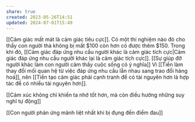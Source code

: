 ```yaml
---
share: true
created: 2023-05-26T14:51
updated: 2024-07-01T15:49
---
```

[[Cảm giác mất mát là cảm giác tiêu cực]]. Có một thí nghiệm nào đó cho thấy con người thà không bị mất $100 còn hơn có được thêm $150. Trong khi đó, [[Cảm giác đáp ứng nhu cầu người khác là cảm giác tích cực|Cảm giác đáp ứng nhu cầu người khác lại là cảm giác tích cực]]. [[Sự giúp đỡ người khác làm con người cảm thấy cuộc sống có ý nghĩa]]
Vì [[Tiền làm thay đổi mối quan hệ từ việc đáp ứng nhu cầu lẫn nhau sang trao đổi hàng hoá]], nên [[Tiền tạo cảm giác phải cạnh tranh để có tài nguyên hơn là hợp tác để có nhiều tài nguyên hơn]].

[[Cảm xúc không chỉ khiến ta nhớ tốt hơn, mà còn điều hướng những suy nghĩ tự động]]

[[Con người phản ứng mãnh liệt nhất khi bị đụng đến điểm đau]]
